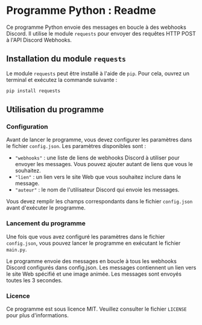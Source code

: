 # Programme Python : Readme

Ce programme Python envoie des messages en boucle à des webhooks Discord. Il utilise le module `requests` pour envoyer des requêtes HTTP POST à l'API Discord Webhooks.

## Installation du module `requests`

Le module `requests` peut être installé à l'aide de `pip`. Pour cela, ouvrez un terminal et exécutez la commande suivante :

```bash
pip install requests
```

## Utilisation du programme

### Configuration

Avant de lancer le programme, vous devez configurer les paramètres dans le fichier `config.json`. Les paramètres disponibles sont :

- `"webhooks"` : une liste de liens de webhooks Discord à utiliser pour envoyer les messages. Vous pouvez ajouter autant de liens que vous le souhaitez.
- `"lien"` : un lien vers le site Web que vous souhaitez inclure dans le message.
- `"auteur"` : le nom de l'utilisateur Discord qui envoie les messages.

Vous devez remplir les champs correspondants dans le fichier `config.json` avant d'exécuter le programme.

### Lancement du programme

Une fois que vous avez configuré les paramètres dans le fichier `config.json`, vous pouvez lancer le programme en exécutant le fichier `main.py`.

Le programme envoie des messages en boucle à tous les webhooks Discord configurés dans config.json. Les messages contiennent un lien vers le site Web spécifié et une image animée. Les messages sont envoyés toutes les 3 secondes.

### Licence

Ce programme est sous licence MIT. Veuillez consulter le fichier `LICENSE` pour plus d'informations.
